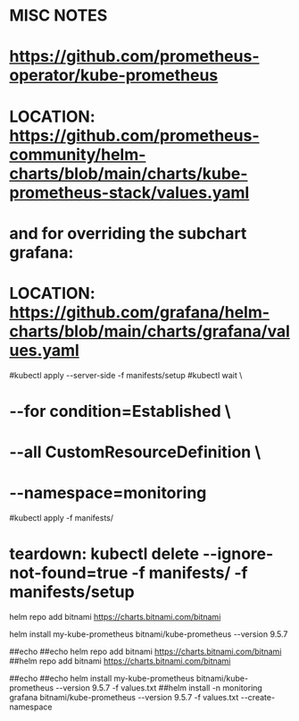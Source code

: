 # MISC NOTES

# https://github.com/prometheus-operator/kube-prometheus
# LOCATION: https://github.com/prometheus-community/helm-charts/blob/main/charts/kube-prometheus-stack/values.yaml
#  and for overriding the subchart grafana:
# LOCATION:  https://github.com/grafana/helm-charts/blob/main/charts/grafana/values.yaml

#kubectl apply --server-side -f manifests/setup
#kubectl wait \
#	--for condition=Established \
#	--all CustomResourceDefinition \
#	--namespace=monitoring
#kubectl apply -f manifests/
# teardown:  kubectl delete --ignore-not-found=true -f manifests/ -f manifests/setup

helm repo add bitnami https://charts.bitnami.com/bitnami

helm install my-kube-prometheus bitnami/kube-prometheus --version 9.5.7

##echo
##echo helm repo add bitnami https://charts.bitnami.com/bitnami
##helm repo add bitnami https://charts.bitnami.com/bitnami

##echo
##echo helm install my-kube-prometheus bitnami/kube-prometheus --version 9.5.7 -f values.txt
##helm install -n monitoring grafana bitnami/kube-prometheus --version 9.5.7 -f values.txt --create-namespace
